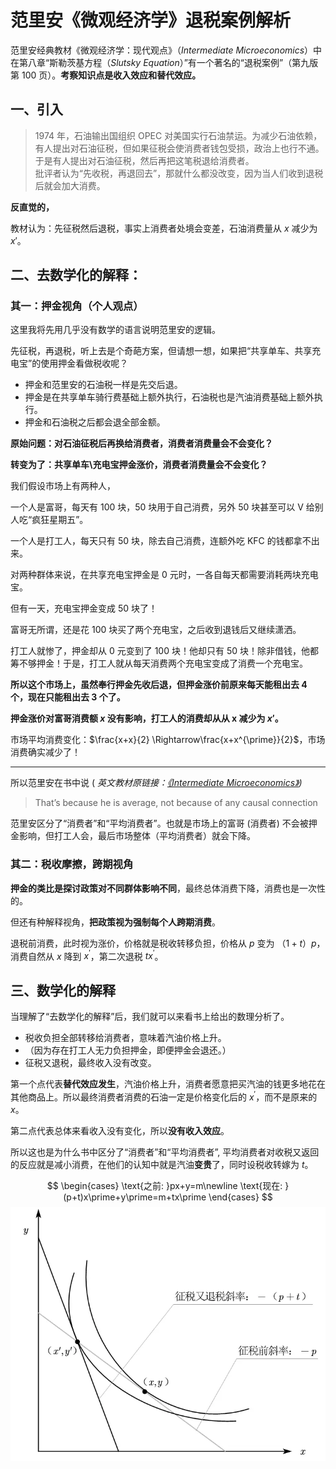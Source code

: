 # 范里安《微观经济学》退税案例解析




范里安经典教材《微观经济学：现代观点》（_Intermediate Microeconomics_）中在第八章“斯勒茨基方程（_Slutsky Equation_）”有一个著名的“退税案例”（第九版第 100 页）。**考察知识点是收入效应和替代效应。**

## **一、引入**

> 1974 年，石油输出国组织 OPEC 对美国实行石油禁运。为减少石油依赖，有人提出对石油征税，但如果征税会使消费者钱包受损，政治上也行不通。于是有人提出对石油征税，然后再把这笔税退给消费者。  
> 批评者认为“先收税，再退回去”，那就什么都没改变，因为当人们收到退税后就会加大消费。

**反直觉的，**

教材认为：先征税然后退税，事实上消费者处境会变差，石油消费量从 $x$ 减少为 $x\prime$。

## **二、去数学化的解释：**

### **其一：押金视角（个人观点）**

这里我将先用几乎没有数学的语言说明范里安的逻辑。

先征税，再退税，听上去是个奇葩方案，但请想一想，如果把“共享单车、共享充电宝”的使用押金看做税收呢？

-   押金和范里安的石油税一样是先交后退。
-   押金是在共享单车骑行费基础上额外执行，石油税也是汽油消费基础上额外执行。
-   押金和石油税之后都会退全部金额。

**原始问题：对石油征税后再换给消费者，消费者消费量会不会变化？**

**转变为了：共享单车\\充电宝押金涨价，消费者消费量会不会变化？**

我们假设市场上有两种人，

一个人是富哥，每天有 100 块，50 块用于自己消费，另外 50 块甚至可以 V 给别人吃“疯狂星期五”。

一个人是打工人，每天只有 50 块，除去自己消费，连额外吃 KFC 的钱都拿不出来。

对两种群体来说，在共享充电宝押金是 0 元时，一各自每天都需要消耗两块充电宝。

但有一天，充电宝押金变成 50 块了！

富哥无所谓，还是花 100 块买了两个充电宝，之后收到退钱后又继续潇洒。

打工人就惨了，押金却从 0 元变到了 100 块！他却只有 50 块！除非借钱，他都筹不够押金！于是，打工人就从每天消费两个充电宝变成了消费一个充电宝。

**所以这个市场上，虽然奉行押金先收后退，但押金涨价前原来每天能租出去 4 个，现在只能租出去 3 个了。**

**押金涨价对富哥消费额 $x$ 没有影响，打工人的消费却从从 x 减少为 $x\prime$。**

市场平均消费变化：$\frac{x+x}{2} \Rightarrow\frac{x+x^{\prime}}{2}$，市场消费确实减少了！

* * *

所以范里安在书中说 ( _英文教材原链接：[《Intermediate Microeconomics》](http://candrafajriananda.lecture.ub.ac.id/files/2017/09/e-books-MICRO-INTERMDEDIATE-ed9-VARIAN.pdf))_

> That’s because he is average, not because of any causal connection

范里安区分了“消费者”和“平均消费者”。也就是市场上的富哥 (消费者) 不会被押金影响，但打工人会，最后市场整体（平均消费者）就会下降。

### 其二：税收摩擦，跨期视角

**押金的类比是探讨政策对不同群体影响不同**，最终总体消费下降，消费也是一次性的。

但还有种解释视角，**把政策视为强制每个人跨期消费**。

退税前消费，此时视为涨价，价格就是税收转移负担，价格从 $p$ 变为 $（1+t）p$，消费自然从 $x$ 降到 $x^\prime$，第二次退税 $tx^\prime$。

## **三、数学化的解释**

当理解了“去数学化的解释”后，我们就可以来看书上给出的数理分析了。

-   税收负担全部转移给消费者，意味着汽油价格上升。
-   （因为存在打工人无力负担押金，即便押金会退还。）
-   征税又退税，最终收入没有改变。

第一个点代表**替代效应发生**，汽油价格上升，消费者愿意把买汽油的钱更多地花在其他商品上。所以最终消费者消费的石油一定是价格变化后的 $x^\prime$，而不是原来的 $x$。

第二点代表总体来看收入没有变化，所以**没有收入效应**。

所以这也是为什么书中区分了“消费者”和“平均消费者”, 平均消费者对收税又返回的反应就是减小消费，在他们的认知中就是汽油**变贵**了，同时设税收转嫁为 $t$。

$$
\begin{cases} \text{之前:   }px+y=m\newline \text{现在:   }(p+t)x\prime+y\prime=m+tx\prime \end{cases}
$$
![示意图](/img/范里安《微观经济学》退税案例解析.zh-cn-20240523101844324.webp)

